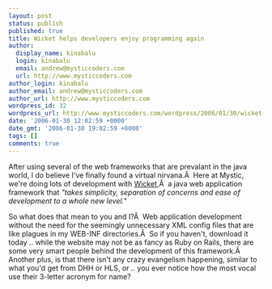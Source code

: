 ```yaml
---
layout: post
status: publish
published: true
title: Wicket helps developers enjoy programming again
author:
  display_name: kinabalu
  login: kinabalu
  email: andrew@mysticcoders.com
  url: http://www.mysticcoders.com
author_login: kinabalu
author_email: andrew@mysticcoders.com
author_url: http://www.mysticcoders.com
wordpress_id: 32
wordpress_url: http://www.mysticcoders.com/wordpress/2006/01/30/wicket-helps-developers-enjoy-programming-again/
date: '2006-01-30 12:02:59 +0000'
date_gmt: '2006-01-30 19:02:59 +0000'
tags: []
comments: true
---
```

After using several of the web frameworks that are prevalant in the java world, I do believe I've finally found a virtual nirvana.&Acirc;&nbsp; Here at Mystic, we're doing lots of development with <a title="Wicket" href="http://wicket.sf.net">Wicket</a>,&Acirc;&nbsp;  a java web application framework that <em>"takes simplicity, separation of concerns and ease of development to a whole new level."</em>

So what does that mean to you and I?&Acirc;&nbsp; Web application development without the need for the seemingly unnecessary XML config files that are like plagues in my WEB-INF directories.&Acirc;&nbsp; So if you haven't, download it today .. while the website may not be as fancy as Ruby on Rails, there are some very smart people behind the development of this framework.&Acirc;&nbsp; Another plus, is that there isn't any crazy evangelism happening, similar to what you'd get from DHH or HLS, or .. you ever notice how the most vocal use their 3-letter acronym for name?

